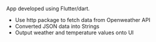 App developed using Flutter/dart.

- Use http package to fetch data from Openweather API
- Converted JSON data into Strings
- Output weather and temperature values onto UI

